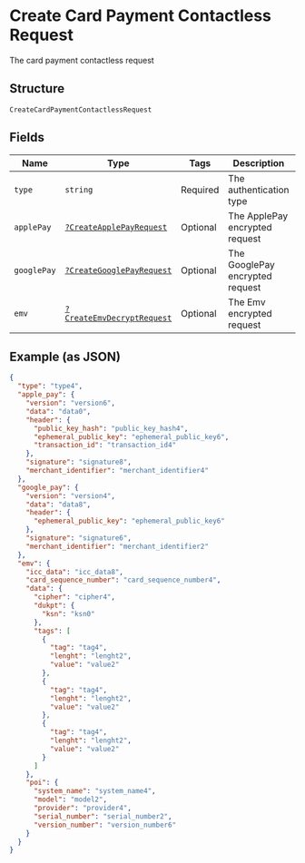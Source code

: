 
# Create Card Payment Contactless Request

The card payment contactless request

## Structure

`CreateCardPaymentContactlessRequest`

## Fields

| Name | Type | Tags | Description | Getter | Setter |
|  --- | --- | --- | --- | --- | --- |
| `type` | `string` | Required | The authentication type | getType(): string | setType(string type): void |
| `applePay` | [`?CreateApplePayRequest`](../../doc/models/create-apple-pay-request.md) | Optional | The ApplePay encrypted request | getApplePay(): ?CreateApplePayRequest | setApplePay(?CreateApplePayRequest applePay): void |
| `googlePay` | [`?CreateGooglePayRequest`](../../doc/models/create-google-pay-request.md) | Optional | The GooglePay encrypted request | getGooglePay(): ?CreateGooglePayRequest | setGooglePay(?CreateGooglePayRequest googlePay): void |
| `emv` | [`?CreateEmvDecryptRequest`](../../doc/models/create-emv-decrypt-request.md) | Optional | The Emv encrypted request | getEmv(): ?CreateEmvDecryptRequest | setEmv(?CreateEmvDecryptRequest emv): void |

## Example (as JSON)

```json
{
  "type": "type4",
  "apple_pay": {
    "version": "version6",
    "data": "data0",
    "header": {
      "public_key_hash": "public_key_hash4",
      "ephemeral_public_key": "ephemeral_public_key6",
      "transaction_id": "transaction_id4"
    },
    "signature": "signature8",
    "merchant_identifier": "merchant_identifier4"
  },
  "google_pay": {
    "version": "version4",
    "data": "data8",
    "header": {
      "ephemeral_public_key": "ephemeral_public_key6"
    },
    "signature": "signature6",
    "merchant_identifier": "merchant_identifier2"
  },
  "emv": {
    "icc_data": "icc_data8",
    "card_sequence_number": "card_sequence_number4",
    "data": {
      "cipher": "cipher4",
      "dukpt": {
        "ksn": "ksn0"
      },
      "tags": [
        {
          "tag": "tag4",
          "lenght": "lenght2",
          "value": "value2"
        },
        {
          "tag": "tag4",
          "lenght": "lenght2",
          "value": "value2"
        },
        {
          "tag": "tag4",
          "lenght": "lenght2",
          "value": "value2"
        }
      ]
    },
    "poi": {
      "system_name": "system_name4",
      "model": "model2",
      "provider": "provider4",
      "serial_number": "serial_number2",
      "version_number": "version_number6"
    }
  }
}
```

